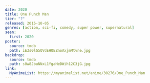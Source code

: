 ```yaml
---
date: 2020
title: One Punch Man
tier: "?"
released: 2015-10-05
genres: [action, sci-fi, comedy, super power, supernatural]
seen:
  first: 2020
poster:
  source: tmdb
  path: iE3s0lG5QVdEHOEZnoAxjmMtvne.jpg
backdrop:
  source: tmdb
  path: s0w8JbuNNxL1YgaHeDWih12C3jG.jpg
link:
  MyAnimeList: https://myanimelist.net/anime/30276/One_Punch_Man
---
```

